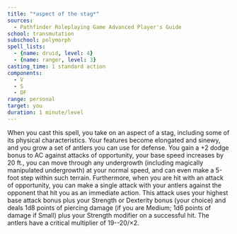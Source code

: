 ```yaml
---
title: "*aspect of the stag*"
sources:
  - Pathfinder Roleplaying Game Advanced Player's Guide
school: transmutation
subschool: polymorph
spell_lists:
  - {name: druid, level: 4}
  - {name: ranger, level: 3}
casting_time: 1 standard action
components:
  - V
  - S
  - DF
range: personal
target: you
duration: 1 minute/level
---
```


When you cast this spell, you take on an aspect of a stag, including some of its physical characteristics. Your features become elongated and sinewy, and you grow a set of antlers you can use for defense. You gain a +2 dodge bonus to AC against attacks of opportunity, your base speed increases by 20 ft., you can move through any undergrowth (including magically manipulated undergrowth) at your normal speed, and can even make a 5-foot step within such terrain. Furthermore, when you are hit with an attack of opportunity, you can make a single attack with your antlers against the opponent that hit you as an immediate action. This attack uses your highest base attack bonus plus your Strength or Dexterity bonus (your choice) and deals 1d8 points of piercing damage (if you are Medium; 1d6 points of damage if Small) plus your Strength modifier on a successful hit. The antlers have a critical multiplier of 19--20/×2.

